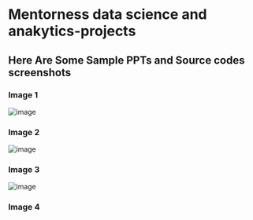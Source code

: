 # Mentorness data science and anakytics-projects
## Here Are Some Sample PPTs and Source codes screenshots



### Image 1
![image](https://github.com/mithil3599/Mentorness-projects/assets/119159992/219076eb-1473-4ee1-b18e-85b344e23ad8)

### Image 2
![image](https://github.com/mithil3599/Mentorness-projects/assets/119159992/51bdfd9e-050a-4a62-a7f6-277f502aaaf3)


### Image 3
![image](https://github.com/mithil3599/Mentorness-projects/assets/119159992/708cbbf8-8958-4b59-8309-5b4e9953b9a9)


### Image 4
